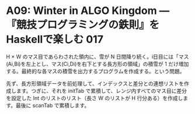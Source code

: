 # A09: Winter in ALGO Kingdom — 『競技プログラミングの鉄則』をHaskellで楽しむ 017

H × W のマス目であらわされた領内に、雪が N 日間降り続く。i日目には「マス(Ai,Bi)を左上とし、マス(Ci,Di)を右下とする長方形の領域」の積雪が 1 だけ増加する。最終的な各マスの積雪を出力するプログラムを作成する。という問題。

先ず、長方形領域データを前処理して、インデックスと差分との連想リストを作成します。つぎに、それを initTab で累積して、レンジ内すべてのマス目に差分を設定した Int のリストのリスト（長さ W のリストが H 行分ある）を作成します。最後に scanTab で累積します。